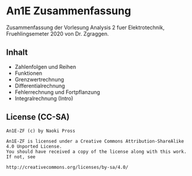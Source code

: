 An1E Zusammenfassung
====================

Zusammenfassung der Vorlesung Analysis 2 fuer Elektrotechnik, Fruehlingsemeter 2020 von Dr. Zgraggen.

Inhalt
------
- Zahlenfolgen und Reihen
- Funktionen
- Grenzwertrechnung
- Differentialrechnung
- Fehlerrechnung und Fortpflanzung
- Integralrechnung (Intro)

License (CC-SA)
---------------
```
An1E-ZF (c) by Naoki Pross

An1E-ZF is licensed under a Creative Commons Attribution-ShareAlike 4.0 Unported License.
You should have received a copy of the license along with this work. If not, see

http://creativecommons.org/licenses/by-sa/4.0/
```
